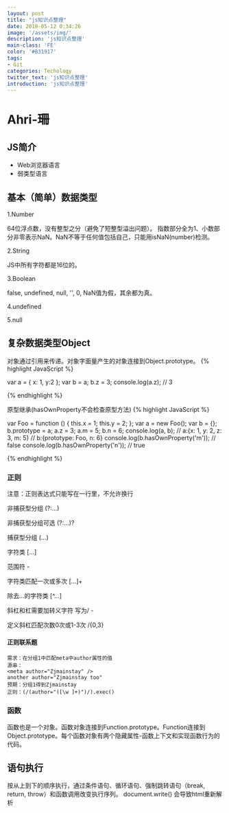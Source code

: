 ```yaml
---
layout: post
title: "js知识点整理"
date: 2018-05-12 0:34:26
image: '/assets/img/'
description: 'js知识点整理'
main-class: 'FE'
color: '#B31917'
tags:
- Git
categories: Techology
twitter_text: 'js知识点整理'
introduction: 'js知识点整理'
---
```


# Ahri-珊

## JS简介

- Web浏览器语言
- 弱类型语言

## 基本（简单）数据类型

1.Number

64位浮点数，没有整型之分（避免了短整型溢出问题）。
指数部分全为1、小数部分非零表示NaN。NaN不等于任何值包括自己，只能用isNaN(number)检测。

2.String

JS中所有字符都是16位的。

3.Boolean

false, undefined, null, '', 0, NaN值为假，其余都为真。

4.undefined

5.null

## 复杂数据类型Object

对象通过引用来传递。对象字面量产生的对象连接到Object.prototype。
{% highlight JavaScript %}

var a = { x: 1, y:2 };
var b = a;
b.z = 3;
console.log(a.z); // 3

{% endhighlight %}

原型继承(hasOwnProperty不会检查原型方法)
{% highlight JavaScript %}

var Foo = function () {
    this.x = 1;
    this.y = 2;
};
var a = new Foo();
var b = {};
b.prototype = a;
a.z = 3;
a.m = 5;
b.n = 6;
console.log(a, b);
// a:{x: 1, y: 2, z: 3, m: 5}
// b:{prototype: Foo, n: 6}
console.log(b.hasOwnProperty('m')); // false
console.log(b.hasOwnProperty('n')); // true

{% endhighlight %}

### 正则

注意：正则表达式只能写在一行里，不允许换行

非捕获型分组 (?:...)

非捕获型分组可选 (?:...)?

捕获型分组 (...)

字符类 [...]

范围符 -

字符类匹配一次或多次 [...]+

除去...的字符类 [^...]

斜杠和杠需要加转义字符 写为\/ \-

定义斜杠匹配次数0次或1-3次 \/{0,3}

#### 正则联系题

```text
需求：在分组1中匹配meta中author属性的值
源串：
<meta author="Zjmainstay" />
another author="Zjmainstay too"
预期：分组1得到Zjmainstay
正则：(/(author="([\w ]+)")/).exec()
```

### 函数

函数也是一个对象。函数对象连接到Function.prototype。Function连接到Object.prototype。每个函数对象有两个隐藏属性-函数上下文和实现函数行为的代码。

## 语句执行

按从上到下的顺序执行，通过条件语句、循环语句、强制跳转语句（break, return, throw）和函数调用改变执行序列。
document.write() 会导致html重新解析